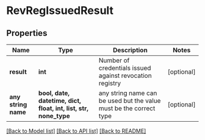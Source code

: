 # RevRegIssuedResult


## Properties
Name | Type | Description | Notes
------------ | ------------- | ------------- | -------------
**result** | **int** | Number of credentials issued against revocation registry | [optional] 
**any string name** | **bool, date, datetime, dict, float, int, list, str, none_type** | any string name can be used but the value must be the correct type | [optional]

[[Back to Model list]](../README.md#documentation-for-models) [[Back to API list]](../README.md#documentation-for-api-endpoints) [[Back to README]](../README.md)


